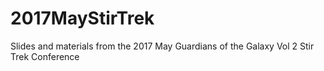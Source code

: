 # 2017MayStirTrek
Slides and materials from the 2017 May Guardians of the Galaxy Vol 2 Stir Trek Conference 
